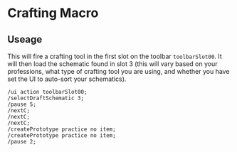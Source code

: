 # Crafting Macro

## Useage

This will fire a crafting tool in the first slot on the toolbar `toolbarSlot00`. It will then load the schematic found in slot 3 (this will vary based on your professions, what type of crafting tool you are using, and whether you have set the UI to auto-sort your schematics).
```
/ui action toolbarSlot00;
/selectDraftSchematic 3;
/pause 5;
/nextC;
/nextC;
/nextC;
/createPrototype practice no item;
/createPrototype practice no item;
/pause 2;
```
